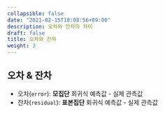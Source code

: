 ```yaml
---
collapsible: false
date: "2021-02-15T10:08:56+09:00"
description: 오차와 잔차의 차이
draft: false
title: 오차와 잔차
weight: 3
---
```


## 오차 & 잔차
 
- 오차(`error`): **모집단** 회귀식 예측값 - 실제 관측값
- 잔차(`residual`): **표본집단** 회귀식 예측값 - 실제 관측값